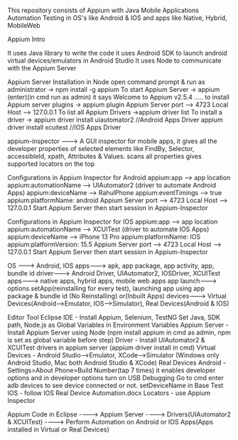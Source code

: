 This repository consists of Appium with Java Mobile Applications Automation Testing in OS's like Android & IOS and apps like Native, Hybrid, MobileWeb


Appium Intro

It uses Java library to write the code
it uses Android SDK to launch android virtual devices/emulators in Android Studio
It uses Node to communicate with the Appium Server

Appium Server Installation in Node 
open command prompt & run as administrator -> npm install -g appium
To start Appium Server -> appium (enter)(in cmd run as admin)
it says Welcome to Appium v2.5.4 .....
to install Appium server plugins -> appium plugin
Appium Server port --> 4723
Local Host --> 127.0.0.1
To list all Appium Drivers ->appium driver list
To install a driver -> appium driver install uiautomator2 //Android Apps Driver
appium driver install xcuitest //IOS Apps Driver

appium-inspector ---> A GUI inspector for mobile apps, it gives all the developer properties of selected elements like FindBy, Selector, accessibleId, xpath, Attributes & Values. scans all properties gives supported locators on the top

Configurations in Appium Inspector for Android
appium:app --> app location
appium:automationName --> UIAutomator2 (driver to automate Android Apps)
appium:deviceName --> RahulPhone
appium:eventTimings --> true
appium:platformName: android
Appium Server port --> 4723
Local Host --> 127.0.0.1
Start Appium Server
then start session in Appium-Inspector

Configurations in Appium Inspector for IOS
appium:app --> app location
appium:automationName --> XCUITest (driver to automate IOS Apps)
appium:deviceName --> iPhone 13 Pro
appium:platformName: IOS
appium:platformVersion: 15.5
Appium Server port --> 4723
Local Host --> 127.0.0.1
Start Appium Server
then start session in Appium-Inspector


OS ---> Android, IOS
apps---> apk, app package, app activity, app, bundle id
driver---> Android Driver, UIAutomator2, IOSDriver, XCUITest
apps---> native apps, hybrid apps, mobile web apps
app launch---> options.setApp(reinstalling for every test), launching app using app package & bundle id (No Reinstalling) or(Inbuilt Apps)
devices---> Virtual Devices(Android-->Emulator, IOS-->Simulator), Real Devices(Android & IOS)


Editor Tool Eclipse IDE - Install Appium, Selenium, TestNG
Set Java, SDK path, Node.js as Global Variables in Environment Variables
Appium Server - Install Appium Server using Node (npm install appium in cmd as admin, npm is set as global variable before step)
Driver - Install UIAutomator2 & XCUITest drivers in appium server (appium driver install in cmd) 
Virtual Devices - Android Studio-->Emulator, XCode-->Simulator (Windows only Android Studio, Mac both Android Studio & XCode)
Real Devices
Android - Settings>About Phone>Build Number(tap 7 times) it enables developer options and in developer options turn on USB Debugging
Go to cmd enter adb devices to see device connected or not. setDeviceName in Base Test
IOS - follow IOS Real Device Automation.docx
Locators - use Appium Inspector

Appium Code in Eclipse ----> Appium Server ----> Drivers(UIAutomator2 & XCUITest) ----> Perform Automation on Android or IOS Apps(Apps installed in Virtual or Real Devices)
